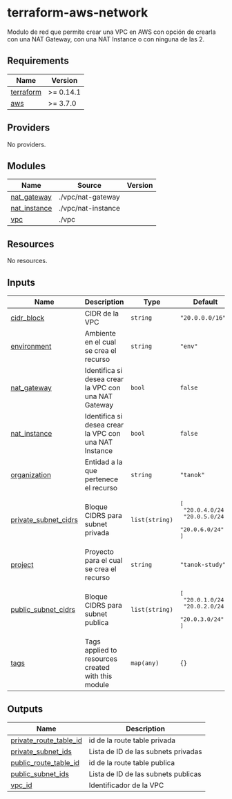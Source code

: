 # terraform-aws-network
Modulo de red que permite crear una VPC en AWS con opción de crearla con una NAT Gateway, con una NAT Instance o con ninguna de las 2. 

<!-- BEGIN_TF_DOCS -->
## Requirements

| Name | Version |
|------|---------|
| <a name="requirement_terraform"></a> [terraform](#requirement\_terraform) | >= 0.14.1 |
| <a name="requirement_aws"></a> [aws](#requirement\_aws) | >= 3.7.0 |

## Providers

No providers.

## Modules

| Name | Source | Version |
|------|--------|---------|
| <a name="module_nat_gateway"></a> [nat\_gateway](#module\_nat\_gateway) | ./vpc/nat-gateway |  |
| <a name="module_nat_instance"></a> [nat\_instance](#module\_nat\_instance) | ./vpc/nat-instance |  |
| <a name="module_vpc"></a> [vpc](#module\_vpc) | ./vpc |  |

## Resources

No resources.

## Inputs

| Name | Description | Type | Default | Required |
|------|-------------|------|---------|:--------:|
| <a name="input_cidr_block"></a> [cidr\_block](#input\_cidr\_block) | CIDR de la VPC | `string` | `"20.0.0.0/16"` | no |
| <a name="input_environment"></a> [environment](#input\_environment) | Ambiente en el cual se crea el recurso | `string` | `"env"` | no |
| <a name="input_nat_gateway"></a> [nat\_gateway](#input\_nat\_gateway) | Identifica si desea crear la VPC con una NAT Gateway | `bool` | `false` | no |
| <a name="input_nat_instance"></a> [nat\_instance](#input\_nat\_instance) | Identifica si desea crear la VPC con una NAT Instance | `bool` | `false` | no |
| <a name="input_organization"></a> [organization](#input\_organization) | Entidad a la que pertenece el recurso | `string` | `"tanok"` | no |
| <a name="input_private_subnet_cidrs"></a> [private\_subnet\_cidrs](#input\_private\_subnet\_cidrs) | Bloque CIDRS para subnet privada | `list(string)` | <pre>[<br>  "20.0.4.0/24",<br>  "20.0.5.0/24",<br>  "20.0.6.0/24"<br>]</pre> | no |
| <a name="input_project"></a> [project](#input\_project) | Proyecto para el cual se crea el recurso | `string` | `"tanok-study"` | no |
| <a name="input_public_subnet_cidrs"></a> [public\_subnet\_cidrs](#input\_public\_subnet\_cidrs) | Bloque CIDRS para subnet publica | `list(string)` | <pre>[<br>  "20.0.1.0/24",<br>  "20.0.2.0/24",<br>  "20.0.3.0/24"<br>]</pre> | no |
| <a name="input_tags"></a> [tags](#input\_tags) | Tags applied to resources created with this module | `map(any)` | `{}` | no |

## Outputs

| Name | Description |
|------|-------------|
| <a name="output_private_route_table_id"></a> [private\_route\_table\_id](#output\_private\_route\_table\_id) | id de la route table privada |
| <a name="output_private_subnet_ids"></a> [private\_subnet\_ids](#output\_private\_subnet\_ids) | Lista de ID de las subnets privadas |
| <a name="output_public_route_table_id"></a> [public\_route\_table\_id](#output\_public\_route\_table\_id) | id de la route table publica |
| <a name="output_public_subnet_ids"></a> [public\_subnet\_ids](#output\_public\_subnet\_ids) | Lista de ID de las subnets publicas |
| <a name="output_vpc_id"></a> [vpc\_id](#output\_vpc\_id) | Identificador de la VPC |
<!-- END_TF_DOCS -->